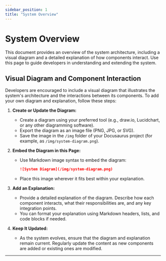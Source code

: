 ```yaml
---
sidebar_position: 1
title: "System Overview"
---
```


# System Overview

This document provides an overview of the system architecture, including a visual diagram and a detailed explanation of how components interact. Use this page to guide developers in understanding and extending the system.

## Visual Diagram and Component Interaction

Developers are encouraged to include a visual diagram that illustrates the system's architecture and the interactions between its components. To add your own diagram and explanation, follow these steps:

1. **Create or Update the Diagram:**  
   - Create a diagram using your preferred tool (e.g., draw.io, Lucidchart, or any other diagramming software).
   - Export the diagram as an image file (PNG, JPG, or SVG).
   - Save the image in the `/img` folder of your Docusaurus project (for example, as `/img/system-diagram.png`).

2. **Embed the Diagram in this Page:**  
   - Use Markdown image syntax to embed the diagram:
     
     ```md
     ![System Diagram](/img/system-diagram.png)
     ```
     
   - Place this image wherever it fits best within your explanation.

3. **Add an Explanation:**  
   - Provide a detailed explanation of the diagram. Describe how each component interacts, what their responsibilities are, and any key integration points.
   - You can format your explanation using Markdown headers, lists, and code blocks if needed.

4. **Keep It Updated:**  
   - As the system evolves, ensure that the diagram and explanation remain current. Regularly update the content as new components are added or existing ones are modified.

---
